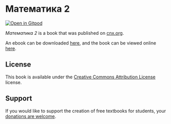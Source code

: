 # Математика 2

[![Open in Gitpod](https://gitpod.io/button/open-in-gitpod.svg)](https://gitpod.io/from-referrer/)

_Математика 2_ is a book that was published on [cnx.org](https://cnx.org/).

An ebook can be downloaded [here](https://github.com/cnx-user-books/cnxbook-matematika-2/releases/latest), and the book can be viewed online [here](https://github.com/cnx-user-books/cnxbook-matematika-2/releases/latest).

## License
This book is available under the [Creative Commons Attribution License](./LICENSE) license.

## Support
If you would like to support the creation of free textbooks for students, your [donations are welcome](https://riceconnect.rice.edu/donation/support-openstax-banner).

